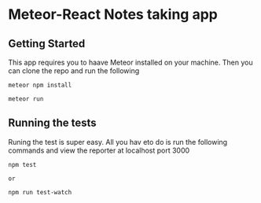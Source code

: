 # Meteor-React Notes taking app 

## Getting Started

This app requires you to haave Meteor installed on your machine. Then you can clone the repo and run the following


```
meteor npm install
```

```
meteor run
```

## Running the tests

Runing the test is super easy. All you hav eto do is run the following commands and view the reporter at localhost port 3000

```
npm test
```

`or`

```
npm run test-watch
```

